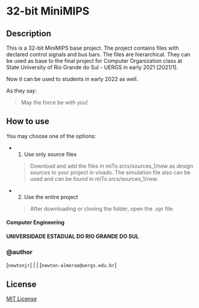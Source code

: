 # 32-bit MiniMIPS

## Description

This is a 32-bit MiniMIPS base project. The project contains files with declared control signals and bus bars. The files are hierarchical.
They can be used as base to the final project for Computer Organization class at State University of Rio Grande do Sul - UERGS in early 2021 [2021/1].

Now it can be used to students in early 2022 as well.

As they say:
> May the force be with you!

## How to use

You may choose one of the options:

- 1. Use only source files
    > Download and add the files in miTo.srcs/sources_1/new as *design sources* to your project in vivado. The simulation file also can be used and can be found in miTo.srcs/sources_1/new.
    
- 2. Use the entire project
    > After downloading or cloning the folder, open the .xpr file.
    > 

#### Computer Engineering

#### UNIVERSIDADE ESTADUAL DO RIO GRANDE DO SUL

### @author

[`newtonjr`] | | [`newton-almerao@uergs.edu.br`]


## License

[MIT License](https://choosealicense.com/licenses/mit/)

